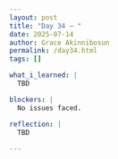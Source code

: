 ```yaml
---
layout: post
title: "Day 34 – "
date: 2025-07-14
author: Grace Akinnibosun
permalink: /day34.html
tags: []

what_i_learned: |
  TBD

blockers: |
  No issues faced.

reflection: |
  TBD
 
---
```

